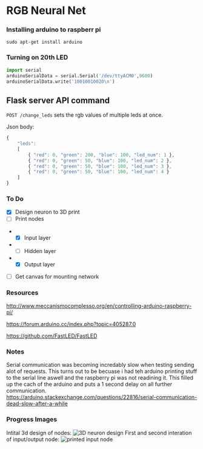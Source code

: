 # RGB Neural Net

### Installing arduino to raspberr pi
```
sudo apt-get install arduino
```

### Turning on 20th LED
```python
import serial
arduinoSerialData = serial.Serial('/dev/ttyACM0',9600)
arduinoSerialData.write('10010010020\n')
```

## Flask server API command

`POST /change_leds` sets the rgb values of multiple leds at once.

Json body:

```js
{
    "leds":
    [
        { "red": 0, "green": 200, "blue": 100, "led_num": 1 },
        { "red": 0, "green": 50, "blue": 100, "led_num": 2 },
        { "red": 0, "green": 50, "blue": 100, "led_num": 3 },
        { "red": 0, "green": 50, "blue": 100, "led_num": 4 }
    ]
}
```

### To Do
- [x] Design neuron to 3D print
- [ ] Print nodes
-   - [x] Input layer
-   - [ ] Hidden layer
-   - [x] Output layer
- [ ] Get canvas for mounting network

### Resources

http://www.meccanismocomplesso.org/en/controlling-arduino-raspberry-pi/

https://forum.arduino.cc/index.php?topic=405287.0

https://github.com/FastLED/FastLED

### Notes

Serial communication was becoming incredably slow when testing sending alot of requests. This turns out to be becuase i had teh arduino printing stuff to the serial line aswell and the raspberry pi was not readining it. This filled up the cach of the arduino and puts a 1 second delay on all further communication.
https://arduino.stackexchange.com/questions/22816/serial-communication-dead-slow-after-a-while

### Progress Images
Intital 3d design of nodes:
![3D neuron design](https://raw.githubusercontent.com/ZackAkil/rgb-neural-net/master/images/neuron-3d-design.png)
First and second interation of input/output node:
![printed input node](https://raw.githubusercontent.com/ZackAkil/rgb-neural-net/master/images/printed%20input%20node.jpg)

